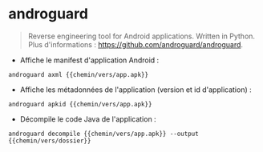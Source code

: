 # androguard

> Reverse engineering tool for Android applications. Written in Python.
> Plus d'informations : <https://github.com/androguard/androguard>.

- Affiche le manifest d'application Android :

`androguard axml {{chemin/vers/app.apk}}`

- Affiche les métadonnées de l'application (version et id d'application) :

`androguard apkid {{chemin/vers/app.apk}}`

- Décompile le code Java de l'application :

`androguard decompile {{chemin/vers/app.apk}} --output {{chemin/vers/dossier}}`

